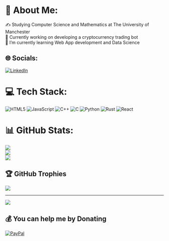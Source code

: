 # 💫 About Me:
✍️ Studying Computer Science and Mathematics at The University of Manchester<br>🔭 Currently working on developing a cryptocurrency trading bot<br>🌱 I’m currently learning Web App development and Data Science


## 🌐 Socials:
[![LinkedIn](https://img.shields.io/badge/LinkedIn-%230077B5.svg?logo=linkedin&logoColor=white)](https://linkedin.com/in/siraj-ulhaq) 

# 💻 Tech Stack:
![HTML5](https://img.shields.io/badge/html5-%23E34F26.svg?style=for-the-badge&logo=html5&logoColor=white) ![JavaScript](https://img.shields.io/badge/javascript-%23323330.svg?style=for-the-badge&logo=javascript&logoColor=%23F7DF1E) ![C++](https://img.shields.io/badge/c++-%2300599C.svg?style=for-the-badge&logo=c%2B%2B&logoColor=white) ![C](https://img.shields.io/badge/c-%2300599C.svg?style=for-the-badge&logo=c&logoColor=white) ![Python](https://img.shields.io/badge/python-3670A0?style=for-the-badge&logo=python&logoColor=ffdd54) ![Rust](https://img.shields.io/badge/rust-%23000000.svg?style=for-the-badge&logo=rust&logoColor=white) ![React](https://img.shields.io/badge/react-%2320232a.svg?style=for-the-badge&logo=react&logoColor=%2361DAFB)
# 📊 GitHub Stats:
![](https://github-readme-stats.vercel.app/api?username=siraj-ulhaq&theme=dark&hide_border=false&include_all_commits=false&count_private=false)<br/>
![](https://github-readme-streak-stats.herokuapp.com/?user=siraj-ulhaq&theme=dark&hide_border=false)<br/>
![](https://github-readme-stats.vercel.app/api/top-langs/?username=siraj-ulhaq&theme=dark&hide_border=false&include_all_commits=false&count_private=false&layout=compact)

## 🏆 GitHub Trophies
![](https://github-profile-trophy.vercel.app/?username=siraj-ulhaq&theme=matrix&no-frame=false&no-bg=true&margin-w=4)

---
[![](https://visitcount.itsvg.in/api?id=siraj-ulhaq&icon=0&color=4)](https://visitcount.itsvg.in)

## 💰 You can help me by Donating
[![PayPal](https://img.shields.io/badge/PayPal-00457C?style=for-the-badge&logo=paypal&logoColor=white)](https://paypal.me/sirajulhaq1) 

  
<!-- Proudly created with GPRM ( https://gprm.itsvg.in ) -->
